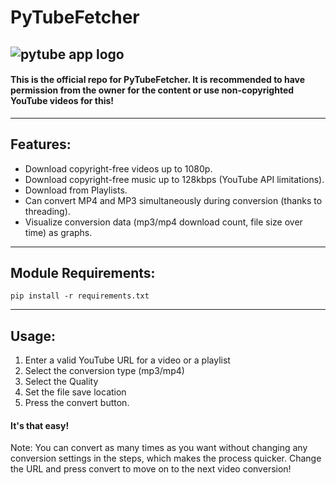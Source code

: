 # PyTubeFetcher
![pytube app logo](https://github.com/para-casual/pytube-gui/assets/75636044/c94fd05e-cc16-4cbb-80b7-9496b5da3d86)
---
#### This is the official repo for PyTubeFetcher. It is recommended to have permission from the owner for the content or use non-copyrighted YouTube videos for this!
---
## Features:
- Download copyright-free videos up to 1080p.
- Download copyright-free music up to 128kbps (YouTube API limitations).
- Download from Playlists.
- Can convert MP4 and MP3 simultaneously during conversion (thanks to threading).
- Visualize conversion data (mp3/mp4 download count, file size over time) as graphs.
---
## Module Requirements:
```
pip install -r requirements.txt
```
---
## Usage:
1. Enter a valid YouTube URL for a video or a playlist
2. Select the conversion type (mp3/mp4)
3. Select the Quality
4. Set the file save location
5. Press the convert button.
#### It's that easy!

Note: You can convert as many times as you want without changing any conversion settings in the steps, which makes the process quicker. Change the URL and press convert to move on to the next video conversion!

